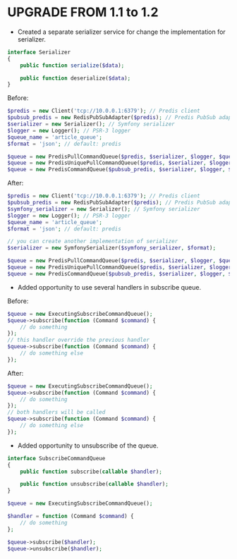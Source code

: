 UPGRADE FROM 1.1 to 1.2
=======================

 * Created a separate serializer service for change the implementation for serializer.

  ```php
  interface Serializer
  {
      public function serialize($data);

      public function deserialize($data);
  }
  ```

  Before:

  ```php
  $predis = new Client('tcp://10.0.0.1:6379'); // Predis client
  $pubsub_predis = new RedisPubSubAdapter($predis); // Predis PubSub adapter
  $serializer = new Serializer(); // Symfony serializer
  $logger = new Logger(); // PSR-3 logger
  $queue_name = 'article_queue';
  $format = 'json'; // default: predis

  $queue = new PredisPullCommandQueue($predis, $serializer, $logger, $queue_name, $format);
  $queue = new PredisUniquePullCommandQueue($predis, $serializer, $logger, $queue_name, $format);
  $queue = new PredisCommandQueue($pubsub_predis, $serializer, $logger, $queue_name, $format);
  ```

  After:

  ```php
  $predis = new Client('tcp://10.0.0.1:6379'); // Predis client
  $pubsub_predis = new RedisPubSubAdapter($predis); // Predis PubSub adapter
  $symfony_serializer = new Serializer(); // Symfony serializer
  $logger = new Logger(); // PSR-3 logger
  $queue_name = 'article_queue';
  $format = 'json'; // default: predis

  // you can create another implementation of serializer
  $serializer = new SymfonySerializer($symfony_serializer, $format);

  $queue = new PredisPullCommandQueue($predis, $serializer, $logger, $queue_name);
  $queue = new PredisUniquePullCommandQueue($predis, $serializer, $logger, $queue_name);
  $queue = new PredisCommandQueue($pubsub_predis, $serializer, $logger, $queue_name);
  ```

 * Added opportunity to use several handlers in subscribe queue.

  Before:

  ```php
  $queue = new ExecutingSubscribeCommandQueue();
  $queue->subscribe(function (Command $command) {
      // do something
  });
  // this handler override the previous handler
  $queue->subscribe(function (Command $command) {
      // do something else
  });
  ```

  After:

  ```php
  $queue = new ExecutingSubscribeCommandQueue();
  $queue->subscribe(function (Command $command) {
      // do something
  });
  // both handlers will be called
  $queue->subscribe(function (Command $command) {
      // do something else
  });
  ```

 * Added opportunity to unsubscribe of the queue.

  ```php
  interface SubscribeCommandQueue
  {
      public function subscribe(callable $handler);

      public function unsubscribe(callable $handler);
  }
  ```

  ```php
  $queue = new ExecutingSubscribeCommandQueue();

  $handler = function (Command $command) {
      // do something
  };

  $queue->subscribe($handler);
  $queue->unsubscribe($handler);
  ```
